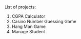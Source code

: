 List of projects:
1. CGPA Calculator
2. Casino Number Guessing Game
3. Hang Man Game
4. Manage Student